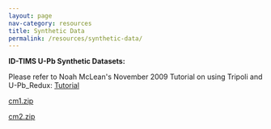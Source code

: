 ```yaml
---
layout: page
nav-category: resources
title: Synthetic Data
permalink: /resources/synthetic-data/
---
```


**ID-TIMS U-Pb Synthetic Datasets:**

Please refer to Noah McLean's November 2009 Tutorial on using Tripoli and U-Pb_Redux: [Tutorial](../assets/documents/U-Pb_Redux_Demo.pdf)

[cm1.zip](../assets/downloads/cm1.zip)

[cm2.zip](../assets/downloads/cm2.zip)